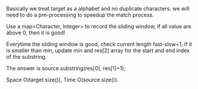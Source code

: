 
Basically we treat target as a  alphabet and no duplicate characters. we will need to do a pre-processing to speedup the match process.  

Use a map<Character, Integer> to record the sliding window, if all value are above 0, then it is good!   

Everytime the sliding window is good, check current length fast-slow+1, if it is smaller than min, update min and res[2] array for the start and end index of the substring. 

The answer is source.substring(res[0], res[1]+1);  

Space O(target.size()),  Time O(source.size()).   
